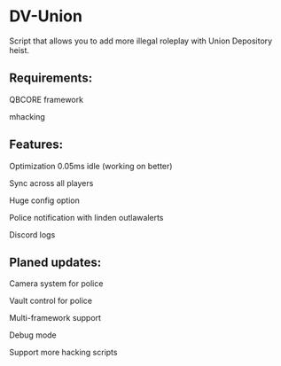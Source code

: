 # DV-Union
Script that allows you to add more illegal roleplay with Union Depository heist.

<h2> Requirements:</h2>
<p>
  QBCORE framework
 </p>
  <p>
mhacking
</p>
<h2> Features:</h2>
<p>
Optimization 0.05ms idle (working on better)
  </p>
    <p>
  
Sync across all players
  </p>
        <p>
Huge config option
  </p>
            <p>
Police notification with linden outlawalerts
  </p>
                <p>
Discord logs
</p>
<h2>Planed updates:</h2>
  <p>Camera system for police</p>
  <p>Vault control for police</p> 
  <p>Multi-framework support</p>
  <p>Debug mode</p>
  <p>Support more hacking scripts</p>
